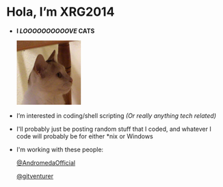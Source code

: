 # **Hola, I’m XRG2014**
- **I _LOOOOOOOOOOVE_ CATS**
  
  <img src="https://raw.githubusercontent.com/XRG2014/XRG2014/main/assets/images/Favicon%203.png" width="150px" height="150px"/>
- I’m interested in coding/shell scripting _(Or really anything tech related)_
- I'll probably just be posting random stuff that I coded, and whatever I code will probably be for either *nix or Windows
- I'm working with these people:

    [@AndromedaOfficial](https://github.com/AndromedaOfficial)

    [@gitventurer](https://github.com/gitventurer)
<!---
XRG2014/XRG2014 is a ✨ special ✨ repository because its `README.md` (this file) appears on your GitHub profile.
You can click the Preview link to take a look at your changes.
--->
